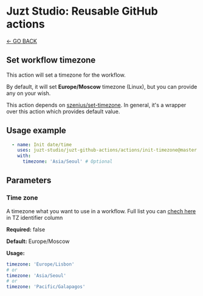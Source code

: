 # Juzt Studio: Reusable GitHub actions

[← GO BACK](../README.md)

## Set workflow timezone

This action will set a timezone for the workflow. 

By default, it will set **Europe/Moscow** timezone (Linux), but you can provide any on your wish.

This action depends on [szenius/set-timezone](https://github.com/szenius/set-timezone). In general, it's a wrapper over this action which provides default value.

## Usage example

```yaml
  - name: Init date/time
    uses: juzt-studio/juzt-github-actions/actions/init-timezone@master
    with:
      timezone: 'Asia/Seoul' # Optional
```

## Parameters

### Time zone

A timezone what you want to use in a workflow. Full list you can [chech here](https://en.wikipedia.org/wiki/List_of_tz_database_time_zones) in TZ identifier column

**Required:** false  

**Default:** Europe/Moscow

**Usage:**

```yaml
timezone: 'Europe/Lisbon'
# or 
timezone: 'Asia/Seoul'
# or
timezone: 'Pacific/Galapagos'
```
